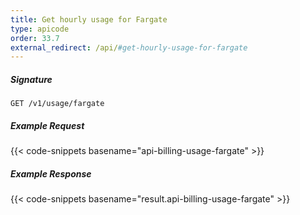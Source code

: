 ```yaml
---
title: Get hourly usage for Fargate
type: apicode
order: 33.7
external_redirect: /api/#get-hourly-usage-for-fargate
---
```


##### Signature
`GET /v1/usage/fargate`
##### Example Request
{{< code-snippets basename="api-billing-usage-fargate" >}}
##### Example Response
{{< code-snippets basename="result.api-billing-usage-fargate" >}}
